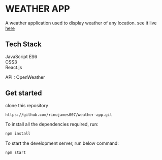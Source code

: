 # WEATHER APP
A weather application used to display weather of any location.
see it live [here](https://rj007weather.netlify.app)

## Tech Stack
  JavaScript ES6<br>
  CSS3<br>
  React.js<br>
  
  API : OpenWeather
## Get started
clone this repository
```bash
https://github.com/rinojames007/weather-app.git
```
To install all the dependencies required, run: 
```bash
npm install
``` 


To start the development server, run below command: 
```bash
npm start
```
